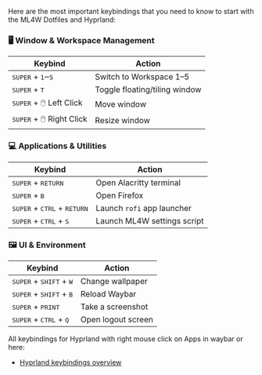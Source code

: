 Here are the most important keybindings that you need to know to start with the ML4W Dotfiles and Hyprland:

### 🖥️ Window & Workspace Management

| Keybind | Action |
|--------|--------|
| <kbd>SUPER</kbd> + <kbd>1</kbd>‒<kbd>5</kbd> | Switch to Workspace 1–5 |
| <kbd>SUPER</kbd> + <kbd>T</kbd> | Toggle floating/tiling window |
| <kbd>SUPER</kbd> + 🖱️ Left Click | Move window |
| <kbd>SUPER</kbd> + 🖱️ Right Click | Resize window |

### 💻 Applications & Utilities

| Keybind | Action |
|--------|--------|
| <kbd>SUPER</kbd> + <kbd>RETURN</kbd> | Open Alacritty terminal |
| <kbd>SUPER</kbd> + <kbd>B</kbd> | Open Firefox |
| <kbd>SUPER</kbd> + <kbd>CTRL</kbd> + <kbd>RETURN</kbd> | Launch `rofi` app launcher |
| <kbd>SUPER</kbd> + <kbd>CTRL</kbd> + <kbd>S</kbd> | Launch ML4W settings script |

### 🖼️ UI & Environment

| Keybind | Action |
|--------|--------|
| <kbd>SUPER</kbd> + <kbd>SHIFT</kbd> + <kbd>W</kbd> | Change wallpaper |
| <kbd>SUPER</kbd> + <kbd>SHIFT</kbd> + <kbd>B</kbd> | Reload Waybar |
| <kbd>SUPER</kbd> + <kbd>PRINT</kbd> | Take a screenshot |
| <kbd>SUPER</kbd> + <kbd>CTRL</kbd> + <kbd>Q</kbd> | Open logout screen |

All keybindings for Hyprland with right mouse click on Apps in waybar or here:

- [Hyprland keybindings overview](https://github.com/mylinuxforwork/dotfiles/blob/main/share/dotfiles/.config/hypr/conf/keybindings/default.conf)

